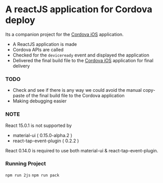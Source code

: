 A reactJS application for Cordova deploy
========================================
Its a companion project for the [Cordova iOS][1] application.
 - A ReactJS application is made
 - Cordova APIs are called
 - Checked for the `deviceready` event and displayed the application
 - Delivered the final build file to the [Cordova iOS][1] application for final delivery

### TODO
 - Check and see if there is any way we could avoid the manual copy-paste of the final build file to the Cordova application
 - Making debugging easier

### NOTE

React 15.0.1 is not supported by
 - material-ui ( 0.15.0-alpha.2 )
 - react-tap-event-plugin ( 0.2.2 )

React 0.14.0 is required to use both material-ui & react-tap-event-plugin.


### Running Project
 `npm run 2js`
 `npm run pack`






[1]: https://github.com/saumya/CordReact-iOS

